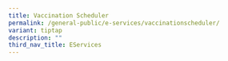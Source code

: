 ```yaml
---
title: Vaccination Scheduler
permalink: /general-public/e-services/vaccinationscheduler/
variant: tiptap
description: ""
third_nav_title: EServices
---
```

